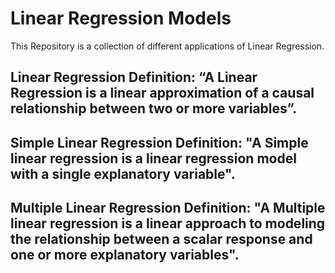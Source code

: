 # Linear Regression Models

This Repository is a collection of different applications of Linear Regression.

## Linear Regression Definition: “A Linear Regression is a linear approximation of a causal relationship between two or more variables”.

## Simple Linear Regression Definition: "A Simple linear regression is a linear regression model with a single explanatory variable".

## Multiple Linear Regression Definition: "A Multiple linear regression is a linear approach to modeling the relationship between a scalar response and one or more explanatory variables".
